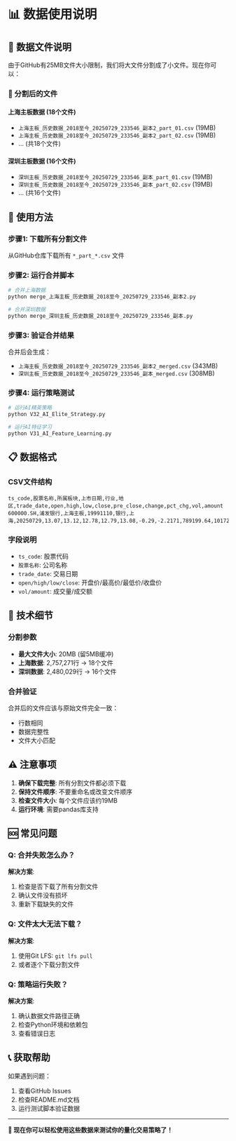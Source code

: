 # 📊 数据使用说明

## 🎯 数据文件说明

由于GitHub有25MB文件大小限制，我们将大文件分割成了小文件。现在你可以：

### 📁 分割后的文件

#### 上海主板数据 (18个文件)
- `上海主板_历史数据_2018至今_20250729_233546_副本2_part_01.csv` (19MB)
- `上海主板_历史数据_2018至今_20250729_233546_副本2_part_02.csv` (19MB)
- ... (共18个文件)

#### 深圳主板数据 (16个文件)
- `深圳主板_历史数据_2018至今_20250729_233546_副本_part_01.csv` (19MB)
- `深圳主板_历史数据_2018至今_20250729_233546_副本_part_02.csv` (19MB)
- ... (共16个文件)

## 🚀 使用方法

### 步骤1: 下载所有分割文件
从GitHub仓库下载所有 `*_part_*.csv` 文件

### 步骤2: 运行合并脚本
```bash
# 合并上海数据
python merge_上海主板_历史数据_2018至今_20250729_233546_副本2.py

# 合并深圳数据
python merge_深圳主板_历史数据_2018至今_20250729_233546_副本.py
```

### 步骤3: 验证合并结果
合并后会生成：
- `上海主板_历史数据_2018至今_20250729_233546_副本2_merged.csv` (343MB)
- `深圳主板_历史数据_2018至今_20250729_233546_副本_merged.csv` (308MB)

### 步骤4: 运行策略测试
```bash
# 运行AI精英策略
python V32_AI_Elite_Strategy.py

# 运行AI特征学习
python V31_AI_Feature_Learning.py
```

## 📋 数据格式

### CSV文件结构
```csv
ts_code,股票名称,所属板块,上市日期,行业,地区,trade_date,open,high,low,close,pre_close,change,pct_chg,vol,amount
600000.SH,浦发银行,上海主板,19991110,银行,上海,20250729,13.07,13.12,12.78,12.79,13.08,-0.29,-2.2171,789199.64,1017205.989
```

### 字段说明
- `ts_code`: 股票代码
- `股票名称`: 公司名称
- `trade_date`: 交易日期
- `open/high/low/close`: 开盘价/最高价/最低价/收盘价
- `vol/amount`: 成交量/成交额

## 🔧 技术细节

### 分割参数
- **最大文件大小**: 20MB (留5MB缓冲)
- **上海数据**: 2,757,271行 → 18个文件
- **深圳数据**: 2,480,029行 → 16个文件

### 合并验证
合并后的文件应该与原始文件完全一致：
- 行数相同
- 数据完整性
- 文件大小匹配

## ⚠️ 注意事项

1. **确保下载完整**: 所有分割文件都必须下载
2. **保持文件顺序**: 不要重命名或改变文件顺序
3. **检查文件大小**: 每个文件应该约19MB
4. **运行环境**: 需要pandas库支持

## 🆘 常见问题

### Q: 合并失败怎么办？
**解决方案**:
1. 检查是否下载了所有分割文件
2. 确认文件没有损坏
3. 重新下载缺失的文件

### Q: 文件太大无法下载？
**解决方案**:
1. 使用Git LFS: `git lfs pull`
2. 或者逐个下载分割文件

### Q: 策略运行失败？
**解决方案**:
1. 确认数据文件路径正确
2. 检查Python环境和依赖包
3. 查看错误日志

## 📞 获取帮助

如果遇到问题：
1. 查看GitHub Issues
2. 检查README.md文档
3. 运行测试脚本验证数据

---

**🎉 现在你可以轻松使用这些数据来测试你的量化交易策略了！** 